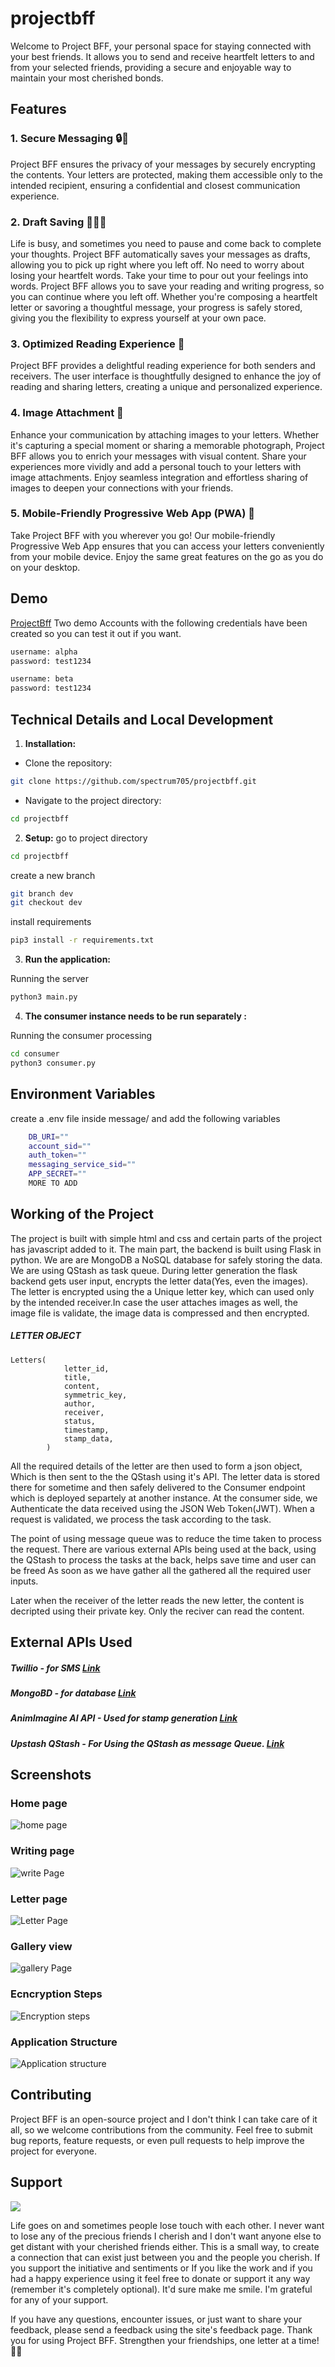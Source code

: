 # projectbff

Welcome to Project BFF, your personal space for staying connected with your best friends. It allows you to send and receive heartfelt letters to and from your selected friends, providing a secure and enjoyable way to maintain your most cherished bonds.


## Features

### 1. Secure Messaging 🔒🔑

Project BFF ensures the privacy of your messages by securely encrypting the contents. Your letters are protected, making them accessible only to the intended recipient, ensuring a confidential and closest communication experience. 

### 2. Draft Saving  🧙🏽‍♂️

Life is busy, and sometimes you need to pause and come back to complete your thoughts. Project BFF automatically saves your messages as drafts, allowing you to pick up right where you left off. No need to worry about losing your heartfelt words. Take your time to pour out your feelings into words. Project BFF allows you to save your reading and writing progress, so you can continue where you left off. Whether you're composing a heartfelt letter or savoring a thoughtful message, your progress is safely stored, giving you the flexibility to express yourself at your own pace.

### 3. Optimized Reading Experience 📃

Project BFF provides a delightful reading experience for both senders and receivers. The user interface is thoughtfully designed to enhance the joy of reading and sharing letters, creating a unique and personalized experience.

### 4. Image Attachment 📸

Enhance your communication by attaching images to your letters. Whether it's capturing a special moment or sharing a memorable photograph, Project BFF allows you to enrich your messages with visual content. Share your experiences more vividly and add a personal touch to your letters with image attachments. Enjoy seamless integration and effortless sharing of images to deepen your connections with your friends.

### 5. Mobile-Friendly Progressive Web App (PWA) 📱

Take Project BFF with you wherever you go! Our mobile-friendly Progressive Web App ensures that you can access your letters conveniently from your mobile device. Enjoy the same great features on the go as you do on your desktop.



## Demo
[ProjectBff](https://tinyurl.com/projectbffs)
Two demo Accounts with the following credentials have been created so you can test it out if you want.
```bash
username: alpha
password: test1234
```
```bash
username: beta
password: test1234
```


## Technical Details  and Local Development
1. **Installation:**

- Clone the repository: 
```bash 
git clone https://github.com/spectrum705/projectbff.git
```
- Navigate to the project directory: 
```bash
cd projectbff
```  
2. **Setup:**
go to project directory
```bash
cd projectbff
```

create a new branch 
```bash 
git branch dev
git checkout dev
```

install requirements
```bash
pip3 install -r requirements.txt 
```


3. **Run the application:**

Running the server
```bash
python3 main.py
```



4. **The consumer instance needs to be run separately :**

Running the consumer processing
```bash
cd consumer
python3 consumer.py
```
## Environment Variables

create a .env file inside message/ and add the following variables
```bash
    DB_URI=""
    account_sid=""
    auth_token=""
    messaging_service_sid=""
    APP_SECRET=""
    MORE TO ADD

```

## Working of the Project
The project is built with simple html and css and certain parts of the project has javascript added to it. The main part, the backend is  built using Flask in python. We are are MongoDB a NoSQL database for safely storing the data. We are using QStash as task queue.
During letter generation the flask backend gets user input, encrypts the letter data(Yes, even the images). The letter is encrypted using the a Unique letter key, which can used only by the intended receiver.In case the user attaches images as well, the image file is validate, the image data is compressed and then encrypted.


##### LETTER OBJECT
```
Letters(            
            letter_id,
            title,
            content,
            symmetric_key,
            author,
            receiver,
            status,
            timestamp, 
            stamp_data,
        )
```

All the required details of the letter are then used to form a json object, Which is then sent to the the QStash using it's API. 
The letter data is stored there for sometime and then safely delivered to the Consumer endpoint which is deployed separtely at another instance. At the consumer side, we Authenticate the data received using the JSON Web Token(JWT). When a request is validated, we process the task according to the task.

The point of using message queue was to reduce the time taken to process the request. There are various external APIs being used at the back, using the QStash to process the tasks at the back, helps save time and user can be freed As soon as we have gather all the gathered all the required user inputs.

Later when the receiver of the letter reads the new letter, the content is decripted using their private key. Only the reciver can read the content. 



## External APIs Used
##### Twillio - for SMS [Link](https://www.twilio.com/en-us)
##### MongoBD - for database [Link](https://www.mongodb.com/atlas/database)
##### AnimImagine AI API - Used for stamp generation [Link](https://rapidapi.com/serhaterfidan/api/animimagine-ai)
##### Upstash QStash  -  For Using the QStash as message Queue. [Link](https://upstash.com/)


## Screenshots
### Home page
![home page](/home.png)
### Writing page
![write Page](/write.png)
### Letter page
![Letter Page](/letter.png)
### Gallery view
![gallery Page](/gallery.png)
### Ecncryption Steps
![Encryption steps](/enc.png)
### Application Structure
![Application structure](/structure.png)




## Contributing

Project BFF is an open-source project and I don't think I can take care of it all, so we welcome contributions from the community. Feel free to submit bug reports, feature requests, or even pull requests to help improve the project for everyone.

## Support

<a href="https://www.buymeacoffee.com/spectrum93"><img src="https://img.buymeacoffee.com/button-api/?text=Buy me a coffee&emoji=☕&slug=spectrum93&button_colour=5F7FFF&font_colour=ffffff&font_family=Poppins&outline_colour=000000&coffee_colour=FFDD00" /></a>


Life goes on and sometimes people lose touch with each other. I never want to lose any of the precious friends I cherish and I don't want anyone else to get distant with your cherished friends either. This is a small way, to create a connection that can exist just between you and the people you cherish. If you support the initiative and sentiments or If you like the work and if you had a happy experience using it feel free to donate or support it any way (remember it's completely optional). It'd sure make me smile. I'm grateful for any of your support.

If you have any questions, encounter issues, or just want to share your feedback, please send a feedback using the site's feedback page.
Thank you for using Project BFF. Strengthen your friendships, one letter at a time! 💌🌟




